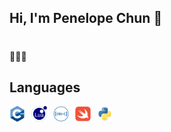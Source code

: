 Hi, I'm Penelope Chun 👋
--

#
🧫🦾🤑

## Languages
 
<img align="left" alt="C++" width="25px" style="padding-right:10px;" src="https://raw.githubusercontent.com/devicons/devicon/master/icons/cplusplus/cplusplus-original.svg" />
 
<img align="left" alt="Lua" width="25px" style="padding-right:10px;" src="https://raw.githubusercontent.com/devicons/devicon/master/icons/lua/lua-original.svg" />
 
<img align="left" alt="Objective-C" width="25px" style="padding-right:10px;" src="https://raw.githubusercontent.com/devicons/devicon/master/icons/objectivec/objectivec-plain.svg" />
 
<img align="left" alt="Swift" width="25px" style="padding-right:10px;" src="https://raw.githubusercontent.com/devicons/devicon/master/icons/swift/swift-original.svg" />
 
<img align="left" alt="Python" width="25px" style="padding-right:10px;" src="https://raw.githubusercontent.com/devicons/devicon/master/icons/python/python-original.svg" />
